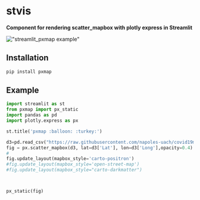 # stvis
**Component for rendering scatter_mapbox with plotly express  in Streamlit**


!["streamlit_pxmap example"](image/pxmap.png)
## Installation

```python
pip install pxmap
```

## Example

```python
import streamlit as st
from pxmap import px_static
import pandas as pd
import plotly.express as px

st.title('pxmap :balloon: :turkey:')

d3=pd.read_csv("https://raw.githubusercontent.com/napoles-uach/covid19mx/master/estadoslatlon.csv")
fig = px.scatter_mapbox(d3, lat=d3['Lat'], lon=d3['Long'],opacity=0.4)
#
fig.update_layout(mapbox_style='carto-positron')
#fig.update_layout(mapbox_style='open-street-map')
#fig.update_layout(mapbox_style="carto-darkmatter")



px_static(fig)
```

